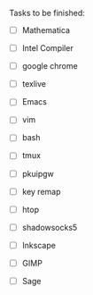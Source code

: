 Tasks to be finished:

- [ ] Mathematica
- [ ] Intel Compiler
- [ ] google chrome
- [ ] texlive
- [ ] Emacs
- [ ] vim
- [ ] bash
- [ ] tmux
- [ ] pkuipgw
- [ ] key remap
- [ ] htop
- [ ] shadowsocks5
- [ ] Inkscape
- [ ] GIMP
- [ ] Sage

